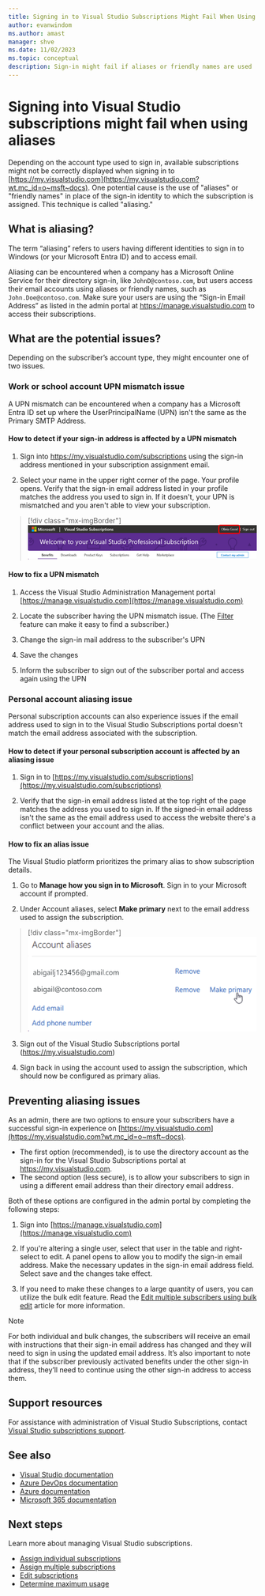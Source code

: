 ```yaml
---
title: Signing in to Visual Studio Subscriptions Might Fail When Using Aliases
author: evanwindom
ms.author: amast
manager: shve
ms.date: 11/02/2023
ms.topic: conceptual
description: Sign-in might fail if aliases or friendly names are used
---
```


# Signing into Visual Studio subscriptions might fail when using aliases

Depending on the account type used to sign in, available subscriptions might not be correctly displayed when signing in to [https://my.visualstudio.com](https://my.visualstudio.com?wt.mc_id=o~msft~docs). One potential cause is the use of "aliases" or "friendly names" in place of the sign-in identity to which the subscription is assigned.  This technique is called "aliasing."

## What is aliasing?

The term “aliasing” refers to users having different identities to sign in to Windows (or your Microsoft Entra ID) and to access email.

Aliasing can be encountered when a company has a Microsoft Online Service for their directory sign-in, like `JohnD@contoso.com`, but users access their email accounts using aliases or friendly names, such as `John.Doe@contoso.com`. Make sure your users are using the “Sign-in Email Address” as listed in the admin portal at https://manage.visualstudio.com to access their subscriptions. 

## What are the potential issues?

Depending on the subscriber’s account type, they might encounter one of two issues. 

### Work or school account UPN mismatch issue

A UPN mismatch can be encountered when a company has a Microsoft Entra ID set up where the UserPrincipalName (UPN) isn't the same as the Primary SMTP Address. 

#### How to detect if your sign-in address is affected by a UPN mismatch 

1. Sign into https://my.visualstudio.com/subscriptions using the sign-in address mentioned in your subscription assignment email.

2. Select your name in the upper right corner of the page.  Your profile opens.  Verify that the sign-in email address listed in your profile matches the address you used to sign in.  If it doesn't, your UPN is mismatched and you aren't able to view your subscription. 

> [!div class="mx-imgBorder"]
> ![Sign in email address](_img//aliasing/sign-in-email.png "Screenshot of the subscriber portal header. The username currently signed in is highlighted.")

#### How to fix a UPN mismatch

1. Access the Visual Studio Administration Management portal [https://manage.visualstudio.com](https://manage.visualstudio.com) 

2. Locate the subscriber having the UPN mismatch issue. (The [Filter](search-license.md) feature can make it easy to find a subscriber.)

3. Change the sign-in mail address to the subscriber's UPN 

0. Save the changes 

0. Inform the subscriber to sign out of the subscriber portal and access again using the UPN 

### Personal account aliasing issue

Personal subscription accounts can also experience issues if the email address used to sign in to the Visual Studio Subscriptions portal doesn't match the email address associated with the subscription. 

#### How to detect if your personal subscription account is affected by an aliasing issue

1. Sign in to [https://my.visualstudio.com/subscriptions](https://my.visualstudio.com/subscriptions)

0. Verify that the sign-in email address listed at the top right of the page matches the address you used to sign in.  If the signed-in email address isn't the same as the email address used to access the website there's a conflict between your account and the alias.

#### How to fix an alias issue

The Visual Studio platform prioritizes the primary alias to show subscription details. 

1. Go to **Manage how you sign in to Microsoft**. Sign in to your Microsoft account if prompted. 

2. Under Account aliases, select **Make primary** next to the email address used to assign the subscription. 

> [!div class="mx-imgBorder"]
> ![Set the primary email address](_img//aliasing/account-aliases.png "Screenshot of the account aliases dialog. The pointer is hovering over the make primary option.")

3. Sign out of the Visual Studio Subscriptions portal (https://my.visualstudio.com) 

4. Sign back in using the account used to assign the subscription, which should now be configured as primary alias. 

## Preventing aliasing issues

As an admin, there are two options to ensure your subscribers have a successful sign-in experience on [https://my.visualstudio.com](https://my.visualstudio.com?wt.mc_id=o~msft~docs).
+ The first option (recommended), is to use the directory account as the sign-in for the Visual Studio Subscriptions portal at https://my.visualstudio.com.  
+ The second option (less secure), is to allow your subscribers to sign in using a different email address than their directory email address.

Both of these options are configured in the admin portal by completing the following steps:  
1. Sign into [https://manage.visualstudio.com](https://manage.visualstudio.com) 

0. If you're altering a single user, select that user in the table and right-select to edit. A panel opens to allow you to modify the sign-in email address. Make the necessary updates in the sign-in email address field. Select save and the changes take effect.  

0. If you need to make these changes to a large quantity of users, you can utilize the bulk edit feature. Read the [Edit multiple subscribers using bulk edit](./edit-license.md#edit-multiple-subscribers-using-bulk-edit) article for more information.

> [!NOTE]
> For both individual and bulk changes, the subscribers will receive an email with instructions that their sign-in email address has changed and they will need to sign in using the updated email address. It’s also important to note that if the subscriber previously activated benefits under the other sign-in address, they’ll need to continue using the other sign-in address to access them.  

## Support resources

For assistance with administration of Visual Studio Subscriptions, contact [Visual Studio subscriptions support](https://aka.ms/vsadminhelp).

## See also

+ [Visual Studio documentation](/visualstudio/)
+ [Azure DevOps documentation](/azure/devops/)
+ [Azure documentation](/azure/)
+ [Microsoft 365 documentation](/microsoft-365/)

## Next steps

Learn more about managing Visual Studio subscriptions.
+ [Assign individual subscriptions](assign-license.md)
+ [Assign multiple subscriptions](assign-license-bulk.md)
+ [Edit subscriptions](edit-license.md)
+ [Determine maximum usage](maximum-usage.md)